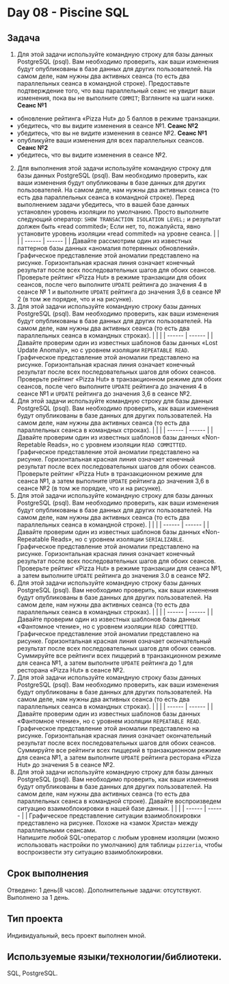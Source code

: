 # Day 08 - Piscine SQL

## Задача
1. Для этой задачи используйте командную строку для базы данных PostgreSQL (psql). Вам необходимо проверить, как ваши изменения будут опубликованы в базе данных для других пользователей.
На самом деле, нам нужны два активных сеанса (то есть два параллельных сеанса в командной строке).
Предоставьте подтверждение того, что ваш параллельный сеанс не увидит ваши изменения, пока вы не выполните `COMMIT`;
Взгляните на шаги ниже.
**Сеанс №1**
- обновление рейтинга «Pizza Hut» до 5 баллов в режиме транзакции.
- убедитесь, что вы видите изменения в сеансе №1.
**Сеанс №2**
- убедитесь, что вы не видите изменения в сеансе №2.
**Сеанс №1**
- опубликуйте ваши изменения для всех параллельных сеансов.
**Сеанс №2**
- убедитесь, что вы видите изменения в сеансе №2.
2. Для выполнения этой задачи используйте командную строку для базы данных PostgreSQL (psql). Вам необходимо проверить, как ваши изменения будут опубликованы в базе данных для других пользователей.
На самом деле, нам нужны два активных сеанса (то есть два параллельных сеанса в командной строке).
Перед выполнением задачи убедитесь, что в вашей базе данных установлен уровень изоляции по умолчанию. Просто выполните следующий оператор:
`SHOW TRANSACTION ISOLATION LEVEL;`
и результат должен быть «read commited»;
Если нет, то, пожалуйста, явно установите уровень изоляции «read commited» на уровне сеанса.
| | |
| ------ | ------ |
| Давайте рассмотрим один из известных паттернов базы данных «аномалия потерянных обновлений». Графическое представление этой аномалии представлено на рисунке. Горизонтальная красная линия означает конечный результат после всех последовательных шагов для обоих сеансов. 
Проверьте рейтинг «Pizza Hut» в режиме транзакции для обоих сеансов, после чего выполните `UPDATE` рейтинга до значения 4 в сеансе № 1 и выполните `UPDATE` рейтинга до значения 3,6 в сеансе № 2 (в том же порядке, что и на рисунке).
3. Для этой задачи используйте командную строку базы данных PostgreSQL (psql). Вам необходимо проверить, как ваши изменения будут опубликованы в базе данных для других пользователей.
На самом деле, нам нужны два активных сеанса (то есть два параллельных сеанса в командных строках).
| | |
| ------ | ------ |
| Давайте проверим один из известных шаблонов базы данных «Lost Update Anomaly», но с уровнем изоляции `REPEATABLE READ`. Графическое представление этой аномалии представлено на рисунке. Горизонтальная красная линия означает конечный результат после всех последовательных шагов для обоих сеансов.
Проверьте рейтинг «Pizza Hut» в транзакционном режиме для обоих сеансов, после чего выполните `UPDATE` рейтинга до значения 4 в сеансе №1 и `UPDATE` рейтинга до значения 3,6 в сеансе №2.
4. Для этой задачи используйте командную строку для базы данных PostgreSQL (psql). Вам необходимо проверить, как ваши изменения будут опубликованы в базе данных для других пользователей.
На самом деле, нам нужны два активных сеанса (то есть два параллельных сеанса в командных строках).
| | |
| ------ | ------ |
| Давайте проверим один из известных шаблонов базы данных «Non-Repetable Reads», но с уровнем изоляции `READ COMMITTED`. Графическое представление этой аномалии представлено на рисунке. Горизонтальная красная линия означает конечный результат после всех последовательных шагов для обоих сеансов. 
Проверьте рейтинг «Pizza Hut» в транзакционном режиме для сеанса №1, а затем выполните `UPDATE` рейтинга до значения 3,6 в сеансе №2 (в том же порядке, что и на рисунке).
5. Для этой задачи используйте командную строку для базы данных PostgreSQL (psql). Вам необходимо проверить, как ваши изменения будут опубликованы в базе данных для других пользователей.
На самом деле, нам нужны два активных сеанса (то есть два параллельных сеанса в командной строке).
| | |
| ------ | ------ |
| Давайте проверим один из известных шаблонов базы данных «Non-Repeatable Reads», но с уровнем изоляции `SERIALIZABLE`. Графическое представление этой аномалии представлено на рисунке. Горизонтальная красная линия означает конечный результат после всех последовательных шагов для обоих сеансов. 
Проверьте рейтинг «Pizza Hut» в режиме транзакции для сеанса №1, а затем выполните `UPDATE` рейтинга до значения 3.0 в сеансе №2.
6. Для этой задачи используйте командную строку базы данных PostgreSQL (psql). Вам необходимо проверить, как ваши изменения будут опубликованы в базе данных для других пользователей.
На самом деле, нам нужны два активных сеанса (то есть два параллельных сеанса в командных строках).
| | |
| ------ | ------ |
| Давайте проверим один из известных шаблонов базы данных «Фантомное чтение», но с уровнем изоляции `READ COMMITTED`. Графическое представление этой аномалии представлено на рисунке. Горизонтальная красная линия означает окончательный результат после всех последовательных шагов для обоих сеансов. 
Суммируйте все рейтинги всех пиццерий в транзакционном режиме для сеанса №1, а затем выполните `UPDATE` рейтинга до 1 для ресторана «Pizza Hut» в сеансе №2.
7. Для этой задачи используйте командную строку базы данных PostgreSQL (psql). Вам необходимо проверить, как ваши изменения будут опубликованы в базе данных для других пользователей.
На самом деле, нам нужны два активных сеанса (то есть два параллельных сеанса в командных строках).
| | |
| ------ | ------ |
| Давайте проверим один из известных шаблонов базы данных «Фантомное чтение», но с уровнем изоляции `REPEATABLE READ`. Графическое представление этой аномалии представлено на рисунке. Горизонтальная красная линия означает окончательный результат после всех последовательных шагов для обоих сеансов. 
Суммируйте все рейтинги всех пиццерий в транзакционном режиме для сеанса №1, а затем выполните `UPDATE` рейтинга ресторана «Pizza Hut» до значения 5 в сеансе №2.
8. Для этой задачи используйте командную строку для базы данных PostgreSQL (psql). Вам необходимо проверить, как ваши изменения будут опубликованы в базе данных для других пользователей.
На самом деле, нам нужны два активных сеанса (то есть два параллельных сеанса в командной строке).
Давайте воспроизведем ситуацию взаимоблокировки в нашей базе данных.
| | |
| ------ | ------ |
| Графическое представление ситуации взаимоблокировки представлено на рисунке. Похоже на «замок Христа» между параллельными сеансами.  
Напишите любой SQL-оператор с любым уровнем изоляции (можно использовать настройки по умолчанию) для таблицы `pizzeria`, чтобы воспроизвести эту ситуацию взаимоблокировки.
## Срок выполнения
Отведено: 1 день(8 часов).
Дополнительные задачи: отсутствуют.
Выполнено за 1 день.
## Тип проекта
Индивидуальный, весь проект выполнен мной.
## Используемые языки/технологии/библиотеки.
SQL, PostgreSQL.

